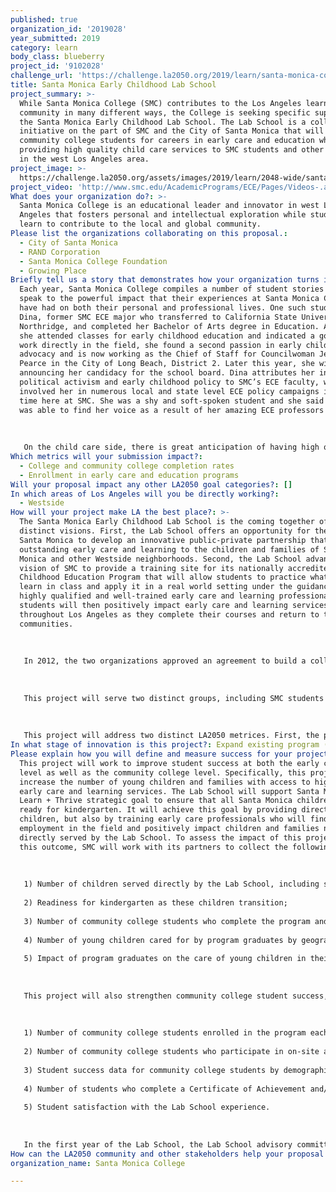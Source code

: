 ```yaml
---
published: true
organization_id: '2019028'
year_submitted: 2019
category: learn
body_class: blueberry
project_id: '9102028'
challenge_url: 'https://challenge.la2050.org/2019/learn/santa-monica-college/'
title: Santa Monica Early Childhood Lab School
project_summary: >-
  While Santa Monica College (SMC) contributes to the Los Angeles learning
  community in many different ways, the College is seeking specific support for
  the Santa Monica Early Childhood Lab School. The Lab School is a collaborative
  initiative on the part of SMC and the City of Santa Monica that will prepare
  community college students for careers in early care and education while
  providing high quality child care services to SMC students and other families
  in the west Los Angeles area.
project_image: >-
  https://challenge.la2050.org/assets/images/2019/learn/2048-wide/santa-monica-college.jpg
project_video: 'http://www.smc.edu/AcademicPrograms/ECE/Pages/Videos-.aspx'
What does your organization do?: >-
  Santa Monica College is an educational leader and innovator in west Los
  Angeles that fosters personal and intellectual exploration while students
  learn to contribute to the local and global community.
Please list the organizations collaborating on this proposal.:
  - City of Santa Monica
  - RAND Corporation
  - Santa Monica College Foundation
  - Growing Place
Briefly tell us a story that demonstrates how your organization turns inspiration into impact.: >-
  Each year, Santa Monica College compiles a number of student stories that
  speak to the powerful impact that their experiences at Santa Monica College
  have had on both their personal and professional lives. One such student is
  Dina, former SMC ECE major who transferred to California State University,
  Northridge, and completed her Bachelor of Arts degree in Education. Although
  she attended classes for early childhood education and indicated a goal to
  work directly in the field, she found a second passion in early childhood
  advocacy and is now working as the Chief of Staff for Councilwoman Jeannine
  Pearce in the City of Long Beach, District 2. Later this year, she will be
  announcing her candidacy for the school board. Dina attributes her interest in
  political activism and early childhood policy to SMC’s ECE faculty, who
  involved her in numerous local and state level ECE policy campaigns in her
  time here at SMC. She was a shy and soft-spoken student and she said that she
  was able to find her voice as a result of her amazing ECE professors support. 
   
   
   
   On the child care side, there is great anticipation of having high quality, full-time infant, toddler and preschool care and education. For example, the many workers who have jobs in Santa Monica’s hotels and other hospitality related businesses, look forward to having a trusted program for their children near their jobs. The local union representing hotel workers has expressed how helpful the Early Childhood Lab School will be when it opens in fall 2020 and beyond. Furthermore, there is interest among the Lab School advisory committee for the Lab School to serve not only as a model for other communities but to share its knowledge and expertise throughout the region, and in fact Growing Place has already begun inviting other educators and policymakers into its facility for networking and sharing.
Which metrics will your submission impact?:
  - College and community college completion rates
  - Enrollment in early care and education programs
Will your proposal impact any other LA2050 goal categories?: []
In which areas of Los Angeles will you be directly working?:
  - Westside
How will your project make LA the best place?: >-
  The Santa Monica Early Childhood Lab School is the coming together of two
  distinct visions. First, the Lab School offers an opportunity for the City of
  Santa Monica to develop an innovative public-private partnership that delivers
  outstanding early care and learning to the children and families of Santa
  Monica and other Westside neighborhoods. Second, the Lab School advances the
  vision of SMC to provide a training site for its nationally accredited Early
  Childhood Education Program that will allow students to practice what they
  learn in class and apply it in a real world setting under the guidance of
  highly qualified and well-trained early care and learning professionals. These
  students will then positively impact early care and learning services
  throughout Los Angeles as they complete their courses and return to their
  communities. 
   
   
   
   In 2012, the two organizations approved an agreement to build a college-managed center on land owned by the city in downtown Santa Monica, breaking ground in Spring 2018. SMC expects to open the facility in Fall 2020 and reach full operational status by January 2021, enrolling children from 12 weeks to age 5. SMC selected Growing Place, a nationally accredited non-profit child care provider to oversee the child care program. SMC and Growing Place staff and teachers will collaborate to align and strengthen their respective curricula and best practices, incorporating the principles and practices of Reggio Emilia to offer creative indoor and outdoor programming, including music, art, dramatic play, STEM, woodworking, and gardening to engage young children in education.
   
   
   
   This project will serve two distinct groups, including SMC students pursuing careers in early care and education and families in need of early care and education services. SMC’s ECE program enrolls more than 900 students annually. More than 70% of students represent underserved ethnic and racial groups, while more than 50% qualify for state and federal financial aid. The Lab School will serve up to 110 children annually who reflect the diversity of Los Angeles County. The Lab School will set aside a minimum of 15 percent of its slots for low- to middle-income families, including SMC student families and families who work in Santa Monica but may not live there, providing tuition assistance as necessary. 
   
   
   
   This project will address two distinct LA2050 metrices. First, the project will increase access to high quality early care and learning services by providing full-day, full-year early care and education services, including high demand infant care. Second, the Lab School will increase college completion rates by providing students with a highly creative, innovative, and supportive learning environment where they can actively apply their skills and interests. At least 90% of students will complete their personal program goals within six years, including certificate/degree completion, child development permit attainment/renewal, and/or transfer.
In what stage of innovation is this project?: Expand existing program (expanding and continuing ongoing successful projects)
Please explain how you will define and measure success for your project.: >-
  This project will work to improve student success at both the early childhood
  level as well as the community college level. Specifically, this project will
  increase the number of young children and families with access to high quality
  early care and learning services. The Lab School will support Santa Monica’s
  Learn + Thrive strategic goal to ensure that all Santa Monica children are
  ready for kindergarten. It will achieve this goal by providing direct care to
  children, but also by training early care professionals who will find
  employment in the field and positively impact children and families not
  directly served by the Lab School. To assess the impact of this project on
  this outcome, SMC will work with its partners to collect the following data:
   
   
   
   1) Number of children served directly by the Lab School, including socio-economic demographics of these children;
   
   2) Readiness for kindergarten as these children transition;
   
   3) Number of community college students who complete the program and enter the workforce;
   
   4) Number of young children cared for by program graduates by geographic location and socio-economic data; and
   
   5) Impact of program graduates on the care of young children in their places of employment, which may be assessed through parent/employer satisfaction surveys, child success data, and readiness for kindergarten.
   
   
   
   This project will also strengthen community college student success, focusing on completion. Santa Monica College offers one of the most successful early childhood education programs in the state, and this partnership with the City of Santa Monica to offer a Lab School in the community will only improve the program’s reputation. While the program enjoys a relatively high student success rate with more than 80% of students on average successfully completing their coursework each semester, there is a significant equity gap among student groups. The Lab School will help address these equity gaps by providing students with mentoring, support, observation, and hands-on training with early care professionals who are among the best in their field. The inclusion of culturally responsive, equity minded curriculum that connects theory with practice will help ensure that both community college students and low-income children and families, particularly those traditionally underrepresented in quality educational experiences at both the pre-school and postsecondary education level, obtain the skills and resources they need to be successful. To assess the impact of this project on this outcome, SMC will work with its partners to collect the following data:
   
   
   
   1) Number of community college students enrolled in the program each semester by socio-economic demographics;
   
   2) Number of community college students who participate in on-site activities in the Lab School by activity and demographic groups;
   
   3) Student success data for community college students by demographic groups, including course retention, successful course completion, program persistence, and program completion; and
   
   4) Number of students who complete a Certificate of Achievement and/or an Associate’s degree, earn or renew a child development permit, and/or transfer to a baccalaureate program within 6 years by student demographic groups;
   
   5) Student satisfaction with the Lab School experience.
   
   
   
   In the first year of the Lab School, the Lab School advisory committee will review this data on a semester basis to facilitate timely review and revision as the data indicates. However, as the Lab School enters the 2021-2022 academic year, program assessment will occur on an annual basis.
How can the LA2050 community and other stakeholders help your proposal succeed?: []
organization_name: Santa Monica College

---
```

